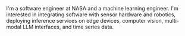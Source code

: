 I'm a software engineer at NASA and a machine learning engineer.  I'm interested in integrating software with sensor hardware and robotics, deploying inference services on edge devices, computer vision, multi-modal LLM interfaces, and time series data.  
